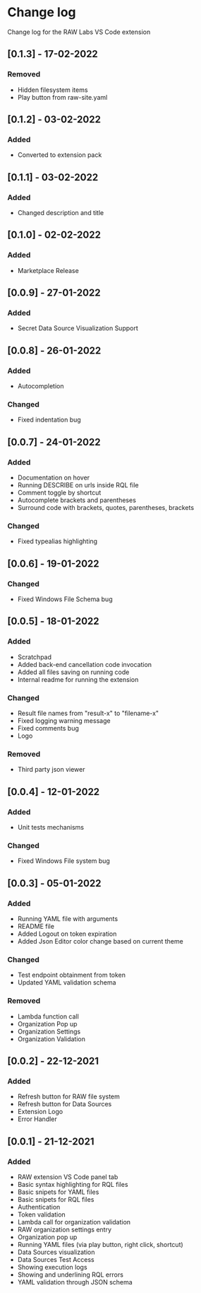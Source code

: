 # Change log
Change log for the RAW Labs VS Code extension

## [0.1.3] - 17-02-2022
### Removed
- Hidden filesystem items
- Play button from raw-site.yaml

## [0.1.2] - 03-02-2022
### Added
- Converted to extension pack

## [0.1.1] - 03-02-2022
### Added
- Changed description and title

## [0.1.0] - 02-02-2022
### Added
- Marketplace Release

## [0.0.9] - 27-01-2022
### Added
- Secret Data Source Visualization Support

## [0.0.8] - 26-01-2022
### Added
- Autocompletion
### Changed
- Fixed indentation bug

## [0.0.7] - 24-01-2022
### Added
- Documentation on hover
- Running DESCRIBE on urls inside RQL file
- Comment toggle by shortcut
- Autocomplete brackets and parentheses
- Surround code with brackets, quotes, parentheses, brackets

### Changed
- Fixed typealias highlighting

## [0.0.6] - 19-01-2022
### Changed
- Fixed Windows File Schema bug

## [0.0.5] - 18-01-2022
### Added
- Scratchpad
- Added back-end cancellation code invocation
- Added all files saving on running code
- Internal readme for running the extension

### Changed
- Result file names from "result-x" to "filename-x"
- Fixed logging warning message
- Fixed comments bug
- Logo

### Removed
- Third party json viewer

## [0.0.4] - 12-01-2022
### Added
- Unit tests mechanisms

### Changed
- Fixed Windows File system bug

## [0.0.3] - 05-01-2022
### Added
- Running YAML file with arguments
- README file
- Added Logout on token expiration
- Added Json Editor color change based on current theme

### Changed
- Test endpoint obtainment from token
- Updated YAML validation schema

### Removed
- Lambda function call
- Organization Pop up
- Organization Settings
- Organization Validation

## [0.0.2] - 22-12-2021
### Added
- Refresh button for RAW file system
- Refresh button for Data Sources
- Extension Logo
- Error Handler

## [0.0.1] - 21-12-2021
### Added
- RAW extension VS Code panel tab
- Basic syntax highlighting for RQL files
- Basic snipets for YAML files
- Basic snipets for RQL files
- Authentication
- Token validation
- Lambda call for organization validation
- RAW organization settings entry
- Organization pop up
- Running YAML files (via play button, right click, shortcut)
- Data Sources visualization
- Data Sources Test Access
- Showing execution logs
- Showing and underlining RQL errors
- YAML validation through JSON schema


